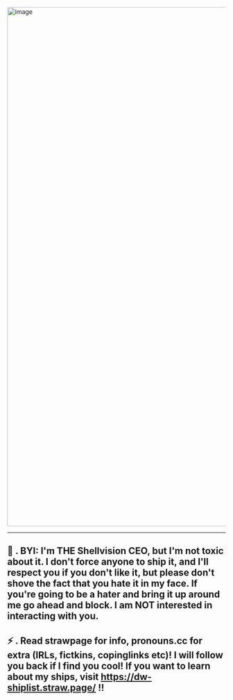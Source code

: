 <img width="1612" height="1195" alt="image" src="https://github.com/user-attachments/assets/3b51e0ec-423a-4e8e-b6e3-a9a09e32275e" />

--------------------
🐚 . BYI: I'm THE Shellvision CEO, but I'm not toxic about it. I don't force anyone to ship it, and I'll respect you if you don't like it, but please don't shove the fact that you hate it in my face. If you're going to be a hater and bring it up around me go ahead and block. I am NOT interested in interacting with you.
--------------------
⚡ . Read strawpage for info, pronouns.cc for extra (IRLs, fictkins, copinglinks etc)! I will follow you back if I find you cool! If you want to learn about my ships, visit https://dw-shiplist.straw.page/ !!
--------------------
